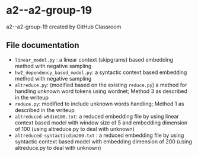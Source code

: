 # a2--a2-group-19
a2--a2-group-19 created by GitHub Classroom
## File documentation
* `linear_model.py` : a linear context (skipgrams) based embedding method with negative sampling
* `hw2_dependency_based_model.py`: a syntactic context based embedding method with negative sampling
* `altreduce.py`: (modified based on the existing `reduce.py`) a method for handling unknown word tokens using wordnet; Method 3 as described in the writeup
* `reduce.py`: modified to include unknown words handling; Method 1 as described in the writeup
* `altreduced-w5dim100.txt`: a reduced embedding file by using linear context based model with window size of 5 and embedding dimension of 100 (using altreduce.py to deal with unknown)
* `altreduced-syntacticdim200.txt` : a reduced embedding file by using syntactic context based model with embedding dimension of 200 (using altreduce.py to deal with unknown)
